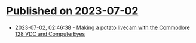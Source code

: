 # [Published on 2023-07-02](index.md)

* [2023-07-02, 02:46:38](https://lobste.rs/s/bku4lj/making_potato_livecam_with_commodore_128) - [Making a potato livecam with the Commodore 128 VDC and ComputerEyes](https://oldvcr.blogspot.com/2023/07/making-potato-webcam-with-commodore-128.html)
